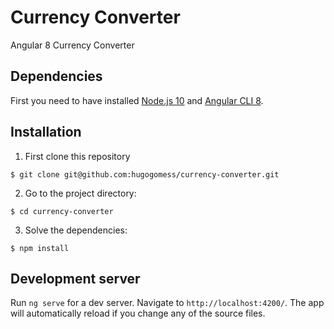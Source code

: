 # Currency Converter

Angular 8 Currency Converter

## Dependencies

First you need to have installed [Node.js 10](https://nodejs.org/en/) and [Angular CLI 8](https://cli.angular.io/).

## Installation

1. First clone this repository

  ```
  $ git clone git@github.com:hugogomess/currency-converter.git
  ```

2. Go to the project directory:

  ```
  $ cd currency-converter
  ```

3. Solve the dependencies:

  ```
  $ npm install
  ```

## Development server

Run `ng serve` for a dev server. Navigate to `http://localhost:4200/`. The app will automatically reload if you change any of the source files.
